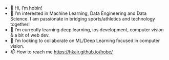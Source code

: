 - 👋 Hi, I’m hobin!
- 👀 I’m interested in Machine Learning, Data Engineering and Data Science. I am passionate in bridging sports/athletics and technology together!
- 🌱 I’m currently learning deep learning, ios development, computer vision & a bit of web dev.
- 💞️ I’m looking to collaborate on ML/Deep Learning focused in computer vision.
- 📫 How to reach me https://hkair.github.io/hobe/

<!---
hkair/hkair is a ✨ special ✨ repository because its `README.md` (this file) appears on your GitHub profile.
You can click the Preview link to take a look at your changes.
--->
